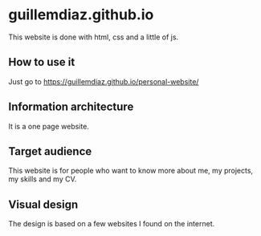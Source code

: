 # guillemdiaz.github.io

This website is done with html, css and a little of js.

## How to use it
Just go to https://guillemdiaz.github.io/personal-website/

## Information architecture
It is a one page website.

## Target audience
This website is for people who want to know more about me, my projects, my skills and my CV.

## Visual design
The design is based on a few websites I found on the internet.

